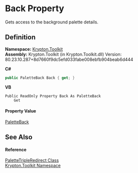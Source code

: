 # Back Property


Gets access to the background palette details.



## Definition
**Namespace:** <a href="79d2eac2-21f4-54ff-7552-b20c33c30600.md">Krypton.Toolkit</a>  
**Assembly:** Krypton.Toolkit (in Krypton.Toolkit.dll) Version: 80.23.10.287+8d7660f9dc5efd033fabe008ebfb904beab6d444

**C#**
``` C#
public PaletteBack Back { get; }
```
**VB**
``` VB
Public ReadOnly Property Back As PaletteBack
	Get
```



#### Property Value
<a href="83e73f8f-6bf0-dca7-bfaa-c738568ff766.md">PaletteBack</a>

## See Also


#### Reference
<a href="71152bc2-4751-04ec-d520-f317200d79e5.md">PaletteTripleRedirect Class</a>  
<a href="79d2eac2-21f4-54ff-7552-b20c33c30600.md">Krypton.Toolkit Namespace</a>  
